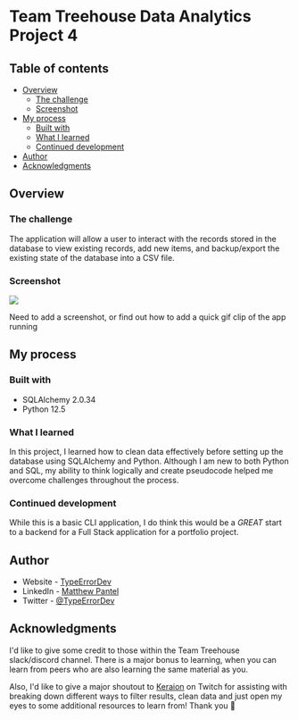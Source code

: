 # Team Treehouse Data Analytics Project 4

## Table of contents

- [Overview](#overview)
  - [The challenge](#the-challenge)
  - [Screenshot](#screenshot)
- [My process](#my-process)
  - [Built with](#built-with)
  - [What I learned](#what-i-learned)
  - [Continued development](#continued-development)
- [Author](#author)
- [Acknowledgments](#acknowledgments)

## Overview

### The challenge

The application will allow a user to interact with the records stored in the database to view existing records, add new items, and backup/export the existing state of the database into a CSV file.

### Screenshot

![](./screenshot.jpg)

Need to add a screenshot, or find out how to add a quick gif clip of the app running

## My process

### Built with

- SQLAlchemy 2.0.34
- Python 12.5

### What I learned

In this project, I learned how to clean data effectively before setting up the database using SQLAlchemy and Python. Although I am new to both Python and SQL, my ability to think logically and create pseudocode helped me overcome challenges throughout the process.

### Continued development

While this is a basic CLI application, I do think this would be a _GREAT_ start to a backend for a Full Stack application for a portfolio project. 

## Author

- Website - [TypeErrorDev](https://matthewpantel.com)
- LinkedIn - [Matthew Pantel](https://www.linkedin.com/in/matthewpantel/)
- Twitter - [@TypeErrorDev](https://www.twitter.com/TypeErrorDev)

## Acknowledgments

I'd like to give some credit to those within the Team Treehouse slack/discord channel. There is a major bonus to learning, when you can learn from peers who are also learning the same material as you. 

Also, I'd like to give a major shoutout to [Keraion](https://www.twitch.tv/keraion) on Twitch for assisting with breaking down different ways to filter results, clean data and just open my eyes to some additional resources to learn from! Thank you 🙏